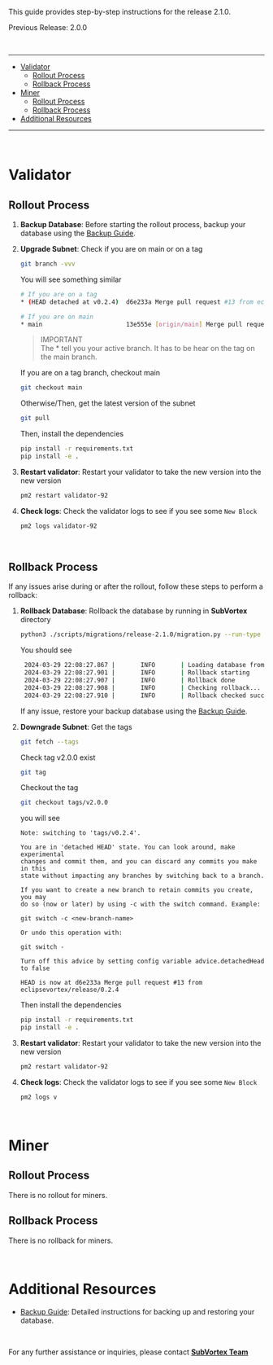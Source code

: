 This guide provides step-by-step instructions for the release 2.1.0.

Previous Release: 2.0.0

<br />

---

- [Validator](#validators)
  - [Rollout Process](#validator-rollout-process)
  - [Rollback Process](#validator-rollback-process)
- [Miner](#miner)
  - [Rollout Process](#miner-rollout-process)
  - [Rollback Process](#miner-rollback-process)
- [Additional Resources](#additional-resources)

---

<br />

# Validator

## Rollout Process <a id="validator-rollout-process"></a>

1. **Backup Database**: Before starting the rollout process, backup your database using the [Backup Guide](../../redis/docs/redis-backup.md#create-a-dump).

2. **Upgrade Subnet**: Check if you are on main or on a tag

   ```bash
   git branch -vvv
   ```

   You will see something similar

   ```bash
   # If you are on a tag
   * (HEAD detached at v0.2.4)  d6e233a Merge pull request #13 from eclipsevortex/release/0.2.4

   # If you are on main
   * main                       13e555e [origin/main] Merge pull request #19 from eclipsevortex/release/2.0.0
   ```

   > IMPORTANT <br />
   > The \* tell you your active branch. It has to be hear on the tag on the main branch.

   If you are on a tag branch, checkout main

   ```bash
   git checkout main
   ```

   Otherwise/Then, get the latest version of the subnet

   ```bash
   git pull
   ```

   Then, install the dependencies

   ```bash
   pip install -r requirements.txt
   pip install -e .
   ```

3. **Restart validator**: Restart your validator to take the new version into the new version

   ```bash
   pm2 restart validator-92
   ```

4. **Check logs**: Check the validator logs to see if you see some `New Block`
   ```bash
   pm2 logs validator-92
   ```

<br />

## Rollback Process <a id="validator-rollback-process"></a>

If any issues arise during or after the rollout, follow these steps to perform a rollback:

1. **Rollback Database**: Rollback the database by running in **SubVortex** directory

   ```bash
   python3 ./scripts/migrations/release-2.1.0/migration.py --run-type rollback
   ```

   You should see

   ```bash
    2024-03-29 22:08:27.867 |       INFO       | Loading database from localhost:6379
    2024-03-29 22:08:27.901 |       INFO       | Rollback starting
    2024-03-29 22:08:27.907 |       INFO       | Rollback done
    2024-03-29 22:08:27.908 |       INFO       | Checking rollback...
    2024-03-29 22:08:27.910 |       INFO       | Rollback checked successfully
   ```

   If any issue, restore your backup database using the [Backup Guide](../../migrations/backup.md#restore-a-dump).

2. **Downgrade Subnet**: Get the tags

   ```bash
   git fetch --tags
   ```

   Check tag v2.0.0 exist

   ```bash
   git tag
   ```

   Checkout the tag

   ```bash
   git checkout tags/v2.0.0
   ```

   you will see

   ```
   Note: switching to 'tags/v0.2.4'.

   You are in 'detached HEAD' state. You can look around, make experimental
   changes and commit them, and you can discard any commits you make in this
   state without impacting any branches by switching back to a branch.

   If you want to create a new branch to retain commits you create, you may
   do so (now or later) by using -c with the switch command. Example:

   git switch -c <new-branch-name>

   Or undo this operation with:

   git switch -

   Turn off this advice by setting config variable advice.detachedHead to false

   HEAD is now at d6e233a Merge pull request #13 from eclipsevortex/release/0.2.4
   ```

   Then install the dependencies

   ```bash
   pip install -r requirements.txt
   pip install -e .
   ```

3. **Restart validator**: Restart your validator to take the new version into the new version

   ```bash
   pm2 restart validator-92
   ```

4. **Check logs**: Check the validator logs to see if you see some `New Block`
   ```bash
   pm2 logs v
   ```

<br />

# Miner

## Rollout Process <a id="miner-rollout-process"></a>

There is no rollout for miners.

## Rollback Process <a id="miner-rollback-process"></a>

There is no rollback for miners.

<br />

# Additional Resources

- [Backup Guide](../../redis/docs/redis-backup.md): Detailed instructions for backing up and restoring your database.

<br />

For any further assistance or inquiries, please contact [**SubVortex Team**](https://discord.com/channels/799672011265015819/1215311984799653918)
